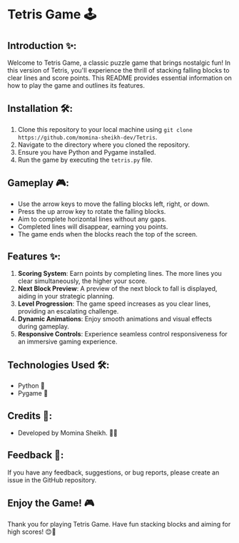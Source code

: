 # Tetris Game 🕹️

## Introduction ✨:
Welcome to Tetris Game, a classic puzzle game that brings nostalgic fun! In this version of Tetris, you'll experience the thrill of stacking falling blocks to clear lines and score points. This README provides essential information on how to play the game and outlines its features.

## Installation 🛠️:
1. Clone this repository to your local machine using `git clone https://github.com/momina-sheikh-dev/Tetris`.
2. Navigate to the directory where you cloned the repository.
3. Ensure you have Python and Pygame installed.
4. Run the game by executing the `tetris.py` file.

## Gameplay 🎮:
- Use the arrow keys to move the falling blocks left, right, or down.
- Press the up arrow key to rotate the falling blocks.
- Aim to complete horizontal lines without any gaps.
- Completed lines will disappear, earning you points.
- The game ends when the blocks reach the top of the screen.

## Features ✨:
1. **Scoring System**: Earn points by completing lines. The more lines you clear simultaneously, the higher your score.
2. **Next Block Preview**: A preview of the next block to fall is displayed, aiding in your strategic planning.
3. **Level Progression**: The game speed increases as you clear lines, providing an escalating challenge.
4. **Dynamic Animations**: Enjoy smooth animations and visual effects during gameplay.
5. **Responsive Controls**: Experience seamless control responsiveness for an immersive gaming experience.

## Technologies Used 🛠️:
- Python 🐍
- Pygame 🔧

## Credits 🙌:
- Developed by Momina Sheikh. 👩‍💻


## Feedback 📝:
If you have any feedback, suggestions, or bug reports, please create an issue in the GitHub repository.

## Enjoy the Game! 🎮
Thank you for playing Tetris Game. Have fun stacking blocks and aiming for high scores! 😊👾
